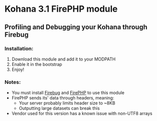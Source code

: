 # Kohana 3.1 FirePHP module
## Profiling and Debugging your Kohana through Firebug

### Installation:
1. Download this module and add it to your MODPATH
2. Enable it in the bootstrap
3. Enjoy!	

### Notes:
- You must install [Firebug](https://addons.mozilla.org/en-US/firefox/addon/firebug/) and [FirePHP](https://addons.mozilla.org/en-us/firefox/addon/firephp/) to use this module
- FirePHP sends its' data through headers, meaning:
	- Your server probably limits header size to ~8KB
	- Outputting large datasets can break this
- Vendor used for this version has a known issue with non-UTF8 arrays